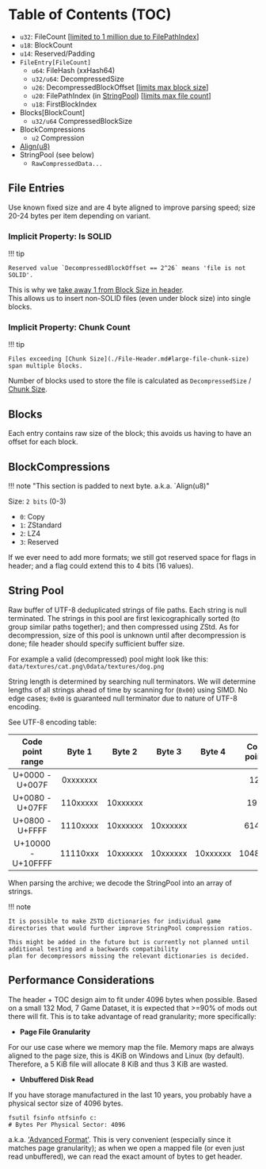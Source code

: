 ﻿# Table of Contents (TOC)

- `u32`: FileCount [[limited to 1 million due to FilePathIndex](./File-Header.md#versionvariant)]
- `u18`: BlockCount
- `u14`: Reserved/Padding
- `FileEntry[FileCount]`
    - `u64`: FileHash (xxHash64)
    - `u32/u64`: DecompressedSize
    - `u26`: DecompressedBlockOffset [[limits max block size](./File-Header.md#block-size)]
    - `u20`: FilePathIndex (in [StringPool](#string-pool)) [[limits max file count](./File-Header.md#versionvariant)]
    - `u18`: FirstBlockIndex
- Blocks[BlockCount]
    - `u32/u64` CompressedBlockSize
- BlockCompressions
    - `u2` Compression
- [Align(u8)](#blockcompressions)
- StringPool (see below)
    - `RawCompressedData...`

## File Entries

Use known fixed size and are 4 byte aligned to improve parsing speed; size 20-24 bytes per item depending on variant.

### Implicit Property: Is SOLID

!!! tip

    Reserved value `DecompressedBlockOffset == 2^26` means 'file is not SOLID'.  

This is why we [take away 1 from Block Size in header](./File-Header.md#block-size).  
This allows us to insert non-SOLID files (even under block size) into single blocks.  

### Implicit Property: Chunk Count

!!! tip

    Files exceeding [Chunk Size](./File-Header.md#large-file-chunk-size) span multiple blocks.

Number of blocks used to store the file is calculated as `DecompressedSize` / [Chunk Size](./File-Header.md#large-file-chunk-size).

## Blocks

Each entry contains raw size of the block; this avoids us having to have an offset for each block.

## BlockCompressions

!!! note "This section is padded to next byte. a.k.a. `Align(u8)"

Size: `2 bits` (0-3)

- `0`: Copy
- `1`: ZStandard
- `2`: LZ4
- `3`: Reserved

If we ever need to add more formats; we still got reserved space for flags in header; and a flag could extend this to 4 bits (16 values).

## String Pool

Raw buffer of UTF-8 deduplicated strings of file paths. Each string is null terminated.
The strings in this pool are first lexicographically sorted (to group similar paths together); and then compressed using ZStd.
As for decompression, size of this pool is unknown until after decompression is done; file header should specify sufficient buffer size.

For example a valid (decompressed) pool might look like this:  
`data/textures/cat.png\0data/textures/dog.png`

String length is determined by searching null terminators. We will determine lengths of all strings ahead of time by scanning
for (`0x00`) using SIMD. No edge cases; `0x00` is guaranteed null terminator due to nature of UTF-8 encoding.

See UTF-8 encoding table:

|  Code point range  |  Byte 1  |  Byte 2  |  Byte 3  |  Byte 4  | Code points |
|:------------------:|:--------:|:--------:|:--------:|:--------:|:-----------:|
|  U+0000 - U+007F   | 0xxxxxxx |          |          |          |     128     |
|  U+0080 - U+07FF   | 110xxxxx | 10xxxxxx |          |          |    1920     |
|  U+0800 - U+FFFF   | 1110xxxx | 10xxxxxx | 10xxxxxx |          |    61440    |
| U+10000 - U+10FFFF | 11110xxx | 10xxxxxx | 10xxxxxx | 10xxxxxx |   1048576   |

When parsing the archive; we decode the StringPool into an array of strings.

!!! note

    It is possible to make ZSTD dictionaries for individual game directories that would further improve StringPool compression ratios.  

    This might be added in the future but is currently not planned until additional testing and a backwards compatibility 
    plan for decompressors missing the relevant dictionaries is decided.

## Performance Considerations

The header + TOC design aim to fit under 4096 bytes when possible. Based on a small 132 Mod, 7 Game Dataset, it is expected that >=90% of
mods out there will fit. This is to take advantage of read granularity; more specifically:

- **Page File Granularity**

For our use case where we memory map the file. Memory maps are always aligned to the page size, this is 4KiB on Windows and Linux (by default).
Therefore, a 5 KiB file will allocate 8 KiB and thus 3 KiB are wasted.

- **Unbuffered Disk Read**

If you have storage manufactured in the last 10 years, you probably have a physical sector size of 4096 bytes.

```pwsh
fsutil fsinfo ntfsinfo c:
# Bytes Per Physical Sector: 4096
```

a.k.a. ['Advanced Format'](https://learn.microsoft.com/en-us/windows/win32/fileio/file-buffering#alignment-and-file-access-requirements).
This is very convenient (especially since it matches page granularity); as when we open a mapped file (or even just read unbuffered),
we can read the exact amount of bytes to get header.
